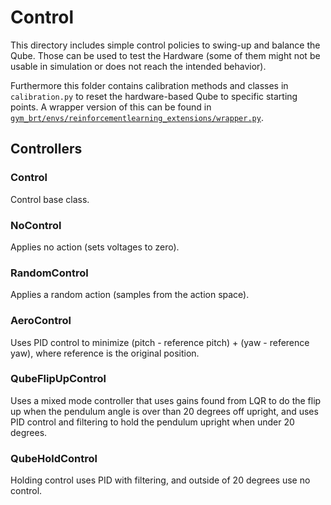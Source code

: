 # Control

This directory includes simple control policies to swing-up and balance the Qube. Those can be used to test the Hardware (some of them might not be usable in simulation or does not reach the intended behavior).

Furthermore this folder contains calibration methods and classes in `calibration.py` to reset the hardware-based Qube to specific starting points. A wrapper version of this can be found in [`gym_brt/envs/reinforcementlearning_extensions/wrapper.py`](../envs/reinforcementlearning_extensions/wrapper.py).

## Controllers

### Control
Control base class.

### NoControl
Applies no action (sets voltages to zero).

### RandomControl
Applies a random action (samples from the action space).

### AeroControl
Uses PID control to minimize (pitch - reference pitch) + (yaw - reference yaw), where reference is the original position.

### QubeFlipUpControl
Uses a mixed mode controller that uses gains found from LQR to do the flip up when the pendulum angle is over than 20 degrees off upright, and uses PID control and filtering to hold the pendulum upright when under 20 degrees.

### QubeHoldControl
Holding control uses PID with filtering, and outside of 20 degrees use no control.
